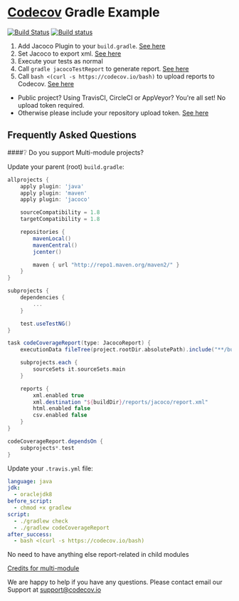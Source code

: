 [Codecov][1] Gradle Example
===========================

[![Build Status](https://travis-ci.org/chenhaozx/example-gradle.svg?branch=master)](https://travis-ci.org/chenhaozx/example-gradle)
[![Build status](https://ci.appveyor.com/api/projects/status/tlxfjg43m0i0udf7?svg=true)](https://ci.appveyor.com/project/chenhaozx/example-gradle)

1. Add Jacoco Plugin to your `build.gradle`. [See here](https://github.com/codecov/example-gradle/blob/master/build.gradle#L5)
1. Set Jacoco to export xml. [See here](https://github.com/codecov/example-gradle/blob/master/build.gradle#L18-L23)
1. Execute your tests as normal
1. Call `gradle jacocoTestReport` to generate report. [See here](https://github.com/codecov/example-gradle/blob/65f88382659cf17c8693c3079941a12c8d004f03/circle.yml#L3)
1. Call `bash <(curl -s https://codecov.io/bash)` to upload reports to Codecov. [See here](https://github.com/codecov/example-gradle/blob/65f88382659cf17c8693c3079941a12c8d004f03/circle.yml#L4)
  - Public project? Using TravisCI, CircleCI or AppVeyor? You're all set! No upload token required.
  - Otherwise please include your repository upload token. [See here](http://docs.codecov.io/v4.3.0/docs/about-the-codecov-bash-uploader#section-upload-token)


## Frequently Asked Questions

####❔ Do you support Multi-module projects?

Update your parent (root) `build.gradle`:
```groovy
allprojects {
    apply plugin: 'java'
    apply plugin: 'maven'
    apply plugin: 'jacoco'

    sourceCompatibility = 1.8
    targetCompatibility = 1.8

    repositories {
        mavenLocal()
        mavenCentral()
        jcenter()

        maven { url "http://repo1.maven.org/maven2/" }
    }
}

subprojects {
    dependencies {
        ...        
    }

    test.useTestNG()
}

task codeCoverageReport(type: JacocoReport) {
    executionData fileTree(project.rootDir.absolutePath).include("**/build/jacoco/*.exec")

    subprojects.each {
        sourceSets it.sourceSets.main
    }

    reports {
        xml.enabled true
        xml.destination "${buildDir}/reports/jacoco/report.xml"
        html.enabled false
        csv.enabled false
    }
}

codeCoverageReport.dependsOn {
    subprojects*.test
}
```

Update your `.travis.yml` file:
```yml
language: java
jdk:
  - oraclejdk8
before_script:
  - chmod +x gradlew
script:
  - ./gradlew check
  - ./gradlew codeCoverageReport
after_success:
  - bash <(curl -s https://codecov.io/bash)
```

No need to have anything else report-related in child modules 

[Credits for multi-module](https://csiebler.github.io/blog/2014/02/09/multi-project-code-coverage-using-gradle-and-jacoco/)

We are happy to help if you have any questions. Please contact email our Support at [support@codecov.io](mailto:support@codecov.io)


[1]: https://codecov.io/
